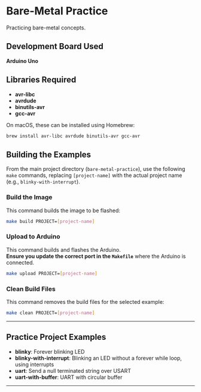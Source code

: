 # Bare-Metal Practice

Practicing bare-metal concepts.

## Development Board Used
**Arduino Uno**

## Libraries Required

- **avr-libc**
- **avrdude**
- **binutils-avr**
- **gcc-avr**

On macOS, these can be installed using Homebrew:
```sh
brew install avr-libc avrdude binutils-avr gcc-avr
```

## Building the Examples

From the main project directory (`bare-metal-practice`), use the following `make` commands, replacing `[project-name]` with the actual project name (e.g., `blinky-with-interrupt`).

### **Build the Image**
This command builds the image to be flashed:
```sh
make build PROJECT=[project-name]
```

### **Upload to Arduino**
This command builds and flashes the Arduino.  
**Ensure you update the correct port in the `Makefile`** where the Arduino is connected.
```sh
make upload PROJECT=[project-name]
```

### **Clean Build Files**
This command removes the build files for the selected example:
```sh
make clean PROJECT=[project-name]
```

---

## **Practice Project Examples**

- **blinky**: Forever blinking LED  
- **blinky-with-interrupt**: Blinking an LED without a forever while loop, using interrupts
- **uart**: Send a null terminated string over USART
- **uart-with-buffer**: UART with circular buffer

---
